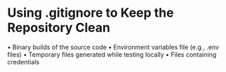 # Using .gitignore to Keep the Repository Clean

• Binary builds of the source code
• Environment variables file (e.g., .env files)
• Temporary files generated while testing locally
• Files containing credentials
